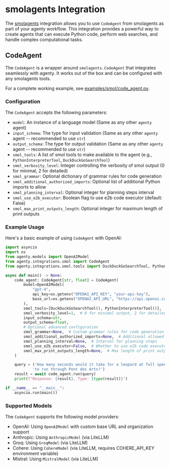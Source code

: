 # smolagents Integration

The [smolagents](https://github.com/huggingface/smolagents) integration allows you to use `CodeAgent` from smolagents as part of your agenty workflow. This integration provides a powerful way to create agents that can execute Python code, perform web searches, and handle complex computational tasks.

## CodeAgent

The `CodeAgent` is a wrapper around `smolagents.CodeAgent` that integrates seamlessly with agenty. It works out of the box and can be configured with any smolagents tools.

For a complete working example, see [examples/smol/code_agent.py](https://github.com/jonchun/agenty/blob/main/examples/smol/code_agent.py).

### Configuration

The `CodeAgent` accepts the following parameters:

-   `model`: An instance of a language model (Same as any other `agenty` agent)
-   `input_schema`: The type for input validation (Same as any other `agenty` agent -- recommended to use `str`)
-   `output_schema`: The type for output validation (Same as any other `agenty` agent -- recommended to use `str`)
-   `smol_tools`: A list of smol tools to make available to the agent (e.g., `PythonInterpreterTool`, `DuckDuckGoSearchTool`)
-   `smol_verbosity_level`: Integer controlling the verbosity of smol output (0 for minimal, 2 for detailed)
-   `smol_grammar`: Optional dictionary of grammar rules for code generation
-   `smol_additional_authorized_imports`: Optional list of additional Python imports to allow
-   `smol_planning_interval`: Optional integer for planning steps interval
-   `smol_use_e2b_executor`: Boolean flag to use e2b code executor (default: False)
-   `smol_max_print_outputs_length`: Optional integer for maximum length of print outputs

### Example Usage

Here's a basic example of using `CodeAgent` with OpenAI:

```python
import asyncio
import os
from agenty.models import OpenAIModel
from agenty.integrations.smol import CodeAgent
from agenty.integrations.smol.tools import DuckDuckGoSearchTool, PythonInterpreterTool

async def main() -> None:
    code_agent: CodeAgent[str, float] = CodeAgent(
        model=OpenAIModel(
            "gpt-4",
            api_key=os.getenv("OPENAI_API_KEY", "your-api-key"),
            base_url=os.getenv("OPENAI_API_URL", "https://api.openai.com/v1"),
        ),
        smol_tools=[DuckDuckGoSearchTool(), PythonInterpreterTool()],
        smol_verbosity_level=1,  # 0 for minimal output, 2 for detailed
        input_schema=str,
        output_schema=float,
        # Optional advanced configuration
        smol_grammar=None,  # Custom grammar rules for code generation
        smol_additional_authorized_imports=None,  # Additional allowed Python imports
        smol_planning_interval=None,  # Interval for planning steps
        smol_use_e2b_executor=False,  # Whether to use e2b code executor
        smol_max_print_outputs_length=None,  # Max length of print outputs
    )

    query = ('How many seconds would it take for a leopard at full speed '
            'to run through Pont des Arts?')
    result = await code_agent.run(query)
    print(f"Response: {result}, Type: {type(result)}")

if __name__ == "__main__":
    asyncio.run(main())
```

### Supported Models

The `CodeAgent` supports the following model providers:

-   OpenAI: Using `OpenAIModel` with custom base URL and organization support
-   Anthropic: Using `AnthropicModel` (via LiteLLM)
-   Groq: Using `GroqModel` (via LiteLLM)
-   Cohere: Using `CohereModel` (via LiteLLM, requires COHERE_API_KEY environment variable)
-   Mistral: Using `MistralModel` (via LiteLLM)
